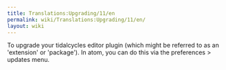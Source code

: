 ```yaml
---
title: Translations:Upgrading/11/en
permalink: wiki/Translations:Upgrading/11/en/
layout: wiki
---
```


To upgrade your tidalcycles editor plugin (which might be referred to as
an 'extension' or 'package'). In atom, you can do this via the
preferences &gt; updates menu.
